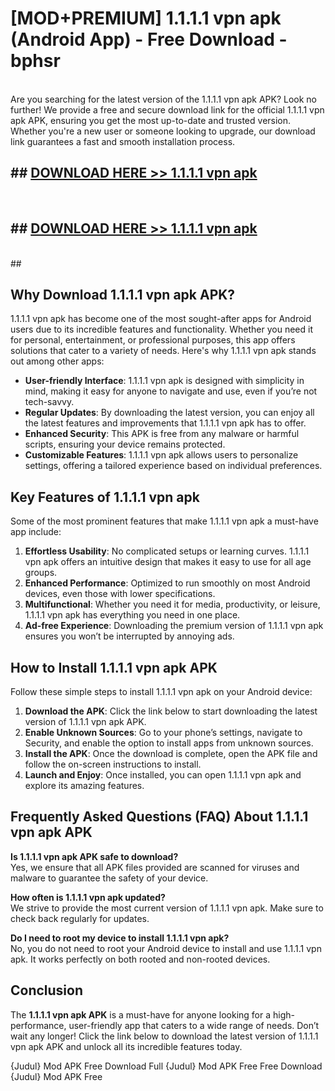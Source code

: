 # [MOD+PREMIUM] 1.1.1.1 vpn apk (Android App) - Free Download - bphsr <br>
<br>
Are you searching for the latest version of the 1.1.1.1 vpn apk APK? Look no further! We provide a free and secure download link for the official 1.1.1.1 vpn apk APK, ensuring you get the most up-to-date and trusted version. Whether you're a new user or someone looking to upgrade, our download link guarantees a fast and smooth installation process.


## ##  [DOWNLOAD HERE >> 1.1.1.1 vpn apk](http://freeplayer.one?title=1.1.1.1_vpn_apk&ref=apk1)
  <br>

##  ## [DOWNLOAD HERE >> 1.1.1.1 vpn apk](http://freeplayer.one?title=1.1.1.1_vpn_apk&ref=apk1)
  <br>
  ##



## Why Download 1.1.1.1 vpn apk APK?

1.1.1.1 vpn apk has become one of the most sought-after apps for Android users due to its incredible features and functionality. Whether you need it for personal, entertainment, or professional purposes, this app offers solutions that cater to a variety of needs. Here's why 1.1.1.1 vpn apk stands out among other apps:

- **User-friendly Interface**: 1.1.1.1 vpn apk is designed with simplicity in mind, making it easy for anyone to navigate and use, even if you’re not tech-savvy.
- **Regular Updates**: By downloading the latest version, you can enjoy all the latest features and improvements that 1.1.1.1 vpn apk has to offer.
- **Enhanced Security**: This APK is free from any malware or harmful scripts, ensuring your device remains protected.
- **Customizable Features**: 1.1.1.1 vpn apk allows users to personalize settings, offering a tailored experience based on individual preferences.

## Key Features of 1.1.1.1 vpn apk

Some of the most prominent features that make 1.1.1.1 vpn apk a must-have app include:

1. **Effortless Usability**: No complicated setups or learning curves. 1.1.1.1 vpn apk offers an intuitive design that makes it easy to use for all age groups.
2. **Enhanced Performance**: Optimized to run smoothly on most Android devices, even those with lower specifications.
3. **Multifunctional**: Whether you need it for media, productivity, or leisure, 1.1.1.1 vpn apk has everything you need in one place.
4. **Ad-free Experience**: Downloading the premium version of 1.1.1.1 vpn apk ensures you won’t be interrupted by annoying ads.

## How to Install 1.1.1.1 vpn apk APK

Follow these simple steps to install 1.1.1.1 vpn apk on your Android device:

1. **Download the APK**: Click the link below to start downloading the latest version of 1.1.1.1 vpn apk APK.
2. **Enable Unknown Sources**: Go to your phone’s settings, navigate to Security, and enable the option to install apps from unknown sources.
3. **Install the APK**: Once the download is complete, open the APK file and follow the on-screen instructions to install.
4. **Launch and Enjoy**: Once installed, you can open 1.1.1.1 vpn apk and explore its amazing features.

## Frequently Asked Questions (FAQ) About 1.1.1.1 vpn apk APK

**Is 1.1.1.1 vpn apk APK safe to download?**  
Yes, we ensure that all APK files provided are scanned for viruses and malware to guarantee the safety of your device.

**How often is 1.1.1.1 vpn apk updated?**  
We strive to provide the most current version of 1.1.1.1 vpn apk. Make sure to check back regularly for updates.

**Do I need to root my device to install 1.1.1.1 vpn apk?**  
No, you do not need to root your Android device to install and use 1.1.1.1 vpn apk. It works perfectly on both rooted and non-rooted devices.

## Conclusion

The **1.1.1.1 vpn apk APK** is a must-have for anyone looking for a high-performance, user-friendly app that caters to a wide range of needs. Don’t wait any longer! Click the link below to download the latest version of 1.1.1.1 vpn apk APK and unlock all its incredible features today.

{Judul} Mod APK Free
Download Full {Judul} Mod APK Free
Free Download {Judul} Mod APK Free

